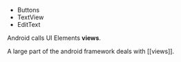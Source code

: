 


- Buttons
- TextView
- EditText


Android calls UI Elements **views**.

A large part of the android framework deals with [[views]].